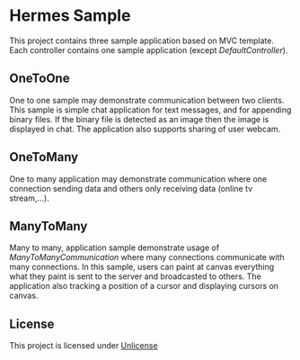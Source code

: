 ﻿# Hermes Sample

This project contains three sample application based on MVC template. Each controller contains one sample application (except *DefaultController*).

## OneToOne 
One to one sample may demonstrate communication between two clients. This sample is simple chat application for text messages, and for appending binary files. If the binary file is detected as an image then the image is displayed in chat. The application also supports sharing of user webcam.

## OneToMany
One to many application may demonstrate communication where one connection sending data and others only receiving data (online tv stream,...). 

## ManyToMany
Many to many, application sample demonstrate usage of *ManyToManyCommunication* where many connections communicate with many connections. In this sample, users can paint at canvas everything what they paint is sent to the server and broadcasted to others. The application also tracking a position of a cursor and displaying cursors on canvas.

## License
This project is licensed under [Unlicense](http://unlicense.org/)
